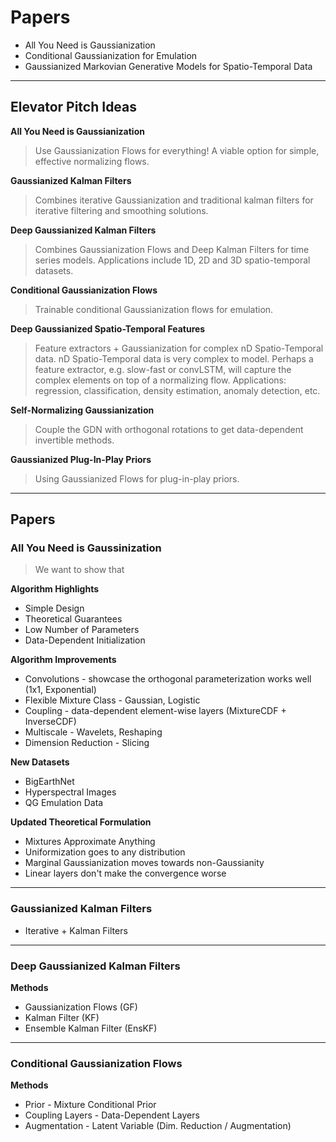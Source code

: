 # Papers

* All You Need is Gaussianization
* Conditional Gaussianization for Emulation
* Gaussianized Markovian Generative Models for Spatio-Temporal Data


---
## Elevator Pitch Ideas

**All You Need is Gaussianization**

> Use Gaussianization Flows for everything! A viable option for simple, effective normalizing flows.



**Gaussianized Kalman Filters**

> Combines iterative Gaussianization and traditional kalman filters for iterative filtering and smoothing solutions.

**Deep Gaussianized Kalman Filters**

> Combines Gaussianization Flows and Deep Kalman Filters for time series models. Applications include 1D, 2D and 3D spatio-temporal datasets.

**Conditional Gaussianization Flows**

> Trainable conditional Gaussianization flows for emulation.

**Deep Gaussianized Spatio-Temporal Features**

> Feature extractors + Gaussianization for complex nD Spatio-Temporal data. nD Spatio-Temporal data is very complex to model. Perhaps a feature extractor, e.g. slow-fast or convLSTM, will capture the complex elements on top of a normalizing flow. Applications: regression, classification, density estimation, anomaly detection, etc.

**Self-Normalizing Gaussianization**

> Couple the GDN with orthogonal rotations to get data-dependent invertible methods.


**Gaussianized Plug-In-Play Priors**

> Using Gaussianized Flows for plug-in-play priors.

---
## Papers

### All You Need is Gaussinization

> We want to show that  

**Algorithm Highlights**

* Simple Design
* Theoretical Guarantees
* Low Number of Parameters
* Data-Dependent Initialization

**Algorithm Improvements**

* Convolutions - showcase the orthogonal parameterization works well (1x1, Exponential)
* Flexible Mixture Class - Gaussian, Logistic
* Coupling - data-dependent element-wise layers (MixtureCDF + InverseCDF)
* Multiscale - Wavelets, Reshaping
* Dimension Reduction - Slicing

**New Datasets**

* BigEarthNet
* Hyperspectral Images
* QG Emulation Data

**Updated Theoretical Formulation**

* Mixtures Approximate Anything
* Uniformization goes to any distribution
* Marginal Gaussianization moves towards non-Gaussianity
* Linear layers don't make the convergence worse


---

### Gaussianized Kalman Filters


* Iterative + Kalman Filters


---
### Deep Gaussianized Kalman Filters

**Methods**

* Gaussianization Flows (GF)
* Kalman Filter (KF)
* Ensemble Kalman Filter (EnsKF)


---

### Conditional Gaussianization Flows


**Methods**

* Prior - Mixture Conditional Prior
* Coupling Layers - Data-Dependent Layers
* Augmentation - Latent Variable (Dim. Reduction / Augmentation)
